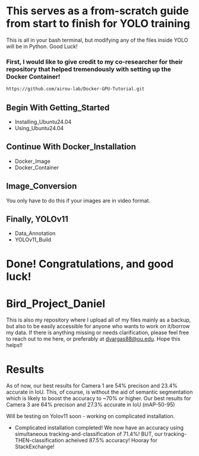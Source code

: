 # This serves as a from-scratch guide from start to finish for YOLO training
This is all in your bash terminal, but modifying any of the files inside YOLO will be in Python. Good Luck!

### First, I would like to give credit to my co-researcher for their repository that helped tremendously with setting up the Docker Container!
```bash
https://github.com/airou-lab/Docker-GPU-Tutorial.git
```

## Begin With Getting_Started
- Installing_Ubuntu24.04
- Using_Ubuntu24.04

## Continue With Docker_Installation
- Docker_Image
- Docker_Container

## Image_Conversion
You only have to do this if your images are in video format.

## Finally, YOLOv11
- Data_Annotation
- YOLOv11_Build

# Done! Congratulations, and good luck!

# Bird_Project_Daniel
This is also my repository where I upload all of my files mainly as a backup, but also to be easily accessible for anyone who wants to work on it/borrow my data. If there is anything missing or needs clarification, please feel free to reach out to me here, or preferably at dvargas88@ou.edu. Hope this helps!!

# Results
As of now, our best results for Camera 1 are 54% precison and 23.4% accurate in IoU. This, of course, is without the aid of semantic segmentation which is likely to boost the accuracy to ~70% or higher.
Our best results for Camera 3 are 64% precison and 27.3% accurate in IoU (mAP-50-95)

Will be testing on Yolov11 soon - working on complicated installation. 

- Complicated installation completed! We now have an accuracy using simultaneous tracking-and-classification of 71.4%! BUT, our tracking-THEN-classification acheived 87.5% accuracy! Hooray for StackExchange!
